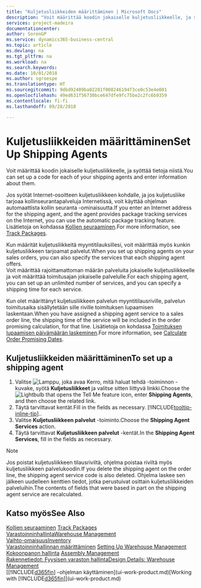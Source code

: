 ```yaml
---
title: "Kuljetusliikkeiden määrittäminen | Microsoft Docs"
description: "Voit määrittää koodin jokaiselle kuljetusliikkeelle, ja syöttää tietoja niistä."
services: project-madeira
documentationcenter: 
author: SorenGP
ms.service: dynamics365-business-central
ms.topic: article
ms.devlang: na
ms.tgt_pltfrm: na
ms.workload: na
ms.search.keywords: 
ms.date: 10/01/2018
ms.author: sgroespe
ms.translationtype: HT
ms.sourcegitcommit: 9dbd92409ba02281f008246194f3ce0c53e4e001
ms.openlocfilehash: 49ed631f56730bce647dfe9fc75be2c2fc6b9359
ms.contentlocale: fi-fi
ms.lasthandoff: 09/28/2018

---
```

# <a name="set-up-shipping-agents"></a><span data-ttu-id="2e1ea-103">Kuljetusliikkeiden määrittäminen</span><span class="sxs-lookup"><span data-stu-id="2e1ea-103">Set Up Shipping Agents</span></span>
<span data-ttu-id="2e1ea-104">Voit määrittää koodin jokaiselle kuljetusliikkeelle, ja syöttää tietoja niistä.</span><span class="sxs-lookup"><span data-stu-id="2e1ea-104">You can set up a code for each of your shipping agents and enter information about them.</span></span>  

<span data-ttu-id="2e1ea-105">Jos syötät Internet-osoitteen kuljetusliikkeen kohdalle, ja jos kuljetusliike tarjoaa kollinseurantapalveluja Internetissä, voit käyttää ohjelman automaattista kollin seuranta -ominaisuutta.</span><span class="sxs-lookup"><span data-stu-id="2e1ea-105">If you enter an Internet address for the shipping agent, and the agent provides package tracking services on the Internet, you can use the automatic package tracking feature.</span></span> <span data-ttu-id="2e1ea-106">Lisätietoja on kohdassa [Kollien seuraaminen](sales-how-track-packages.md).</span><span class="sxs-lookup"><span data-stu-id="2e1ea-106">For more information, see [Track Packages](sales-how-track-packages.md).</span></span>

<span data-ttu-id="2e1ea-107">Kun määrität kuljetusliikkeitä myyntitilauksillesi, voit määrittää myös kunkin kuljetusliikkeen tarjoamat palvelut.</span><span class="sxs-lookup"><span data-stu-id="2e1ea-107">When you set up shipping agents on your sales orders, you can also specify the services that each shipping agent offers.</span></span>  
<span data-ttu-id="2e1ea-108">Voit määrittää rajoittamattoman määrän palveluita jokaiselle kuljetusliikkeelle ja voit määrittää toimitusajan jokaiselle palvelulle.</span><span class="sxs-lookup"><span data-stu-id="2e1ea-108">For each shipping agent, you can set up an unlimited number of services, and you can specify a shipping time for each service.</span></span>  

<span data-ttu-id="2e1ea-109">Kun olet määrittänyt kuljetusliikkeen palvelun myyntitilausriville, palvelun toimitusaika sisällytetään sille riville toimituksen lupaamisen laskentaan.</span><span class="sxs-lookup"><span data-stu-id="2e1ea-109">When you have assigned a shipping agent service to a sales order line, the shipping time of the service will be included in the order promising calculation, for that line.</span></span> <span data-ttu-id="2e1ea-110">Lisätietoja on kohdassa [Toimituksen lupaamisen päivämäärän laskeminen](sales-how-to-calculate-order-promising-dates.md).</span><span class="sxs-lookup"><span data-stu-id="2e1ea-110">For more information, see [Calculate Order Promising Dates](sales-how-to-calculate-order-promising-dates.md).</span></span>

## <a name="to-set-up-a-shipping-agent"></a><span data-ttu-id="2e1ea-111">Kuljetusliikkeiden määrittäminen</span><span class="sxs-lookup"><span data-stu-id="2e1ea-111">To set up a shipping agent</span></span>  
1.  <span data-ttu-id="2e1ea-112">Valitse ![Lamppu, joka avaa Kerro, mitä haluat tehdä -toiminnon](media/ui-search/search_small.png "Kerro, mitä haluat tehdä") -kuvake, syötä **Kuljetusliikkeet** ja valitse sitten liittyvä linkki.</span><span class="sxs-lookup"><span data-stu-id="2e1ea-112">Choose the ![Lightbulb that opens the Tell Me feature](media/ui-search/search_small.png "Tell me what you want to do") icon, enter **Shipping Agents**, and then choose the related link.</span></span>  
2.  <span data-ttu-id="2e1ea-113">Täytä tarvittavat kentät.</span><span class="sxs-lookup"><span data-stu-id="2e1ea-113">Fill in the fields as necessary.</span></span> [!INCLUDE[tooltip-inline-tip](includes/tooltip-inline-tip_md.md)]<span data-ttu-id="2e1ea-114">.</span><span class="sxs-lookup"><span data-stu-id="2e1ea-114">.</span></span>  
3.  <span data-ttu-id="2e1ea-115">Valitse **Kuljetusliikkeen palvelut** -toiminto.</span><span class="sxs-lookup"><span data-stu-id="2e1ea-115">Choose the **Shipping Agent Services** action.</span></span>
4. <span data-ttu-id="2e1ea-116">Täytä tarvittavat **Kuljetusliikkeen palvelut** -kentät.</span><span class="sxs-lookup"><span data-stu-id="2e1ea-116">In the **Shipping Agent Services**, fill in the fields as necessary.</span></span>

> [!NOTE]  
>  <span data-ttu-id="2e1ea-117">Jos poistat kuljetusliikkeen tilausriviltä, ohjelma poistaa riviltä myös kuljetusliikkeen palvelukoodin.</span><span class="sxs-lookup"><span data-stu-id="2e1ea-117">If you delete the shipping agent on the order line, the shipping agent service code is also deleted.</span></span> <span data-ttu-id="2e1ea-118">Ohjelma laskee sen jälkeen uudelleen kenttien tiedot, jotka perustuivat osittain kuljetusliikkeiden palveluihin.</span><span class="sxs-lookup"><span data-stu-id="2e1ea-118">The contents of fields that were based in part on the shipping agent service are recalculated.</span></span>  

## <a name="see-also"></a><span data-ttu-id="2e1ea-119">Katso myös</span><span class="sxs-lookup"><span data-stu-id="2e1ea-119">See Also</span></span>
<span data-ttu-id="2e1ea-120">[Kollien seuraaminen](sales-how-track-packages.md)  </span><span class="sxs-lookup"><span data-stu-id="2e1ea-120">[Track Packages](sales-how-track-packages.md)  </span></span>  
[<span data-ttu-id="2e1ea-121">Varastoinninhallinta</span><span class="sxs-lookup"><span data-stu-id="2e1ea-121">Warehouse Management</span></span>](warehouse-manage-warehouse.md)  
[<span data-ttu-id="2e1ea-122">Vaihto-omaisuus</span><span class="sxs-lookup"><span data-stu-id="2e1ea-122">Inventory</span></span>](inventory-manage-inventory.md)  
<span data-ttu-id="2e1ea-123">[Varastoinninhallinnan määrittäminen](warehouse-setup-warehouse.md)   </span><span class="sxs-lookup"><span data-stu-id="2e1ea-123">[Setting Up Warehouse Management](warehouse-setup-warehouse.md)   </span></span>  
<span data-ttu-id="2e1ea-124">[Kokoonpanon hallinta](assembly-assemble-items.md)  </span><span class="sxs-lookup"><span data-stu-id="2e1ea-124">[Assembly Management](assembly-assemble-items.md)  </span></span>  
[<span data-ttu-id="2e1ea-125">Rakennetiedot: Fyysisen varaston hallinta</span><span class="sxs-lookup"><span data-stu-id="2e1ea-125">Design Details: Warehouse Management</span></span>](design-details-warehouse-management.md)  
<span data-ttu-id="2e1ea-126">[[!INCLUDE[d365fin](includes/d365fin_md.md)] -ohjelman käyttäminen](ui-work-product.md)</span><span class="sxs-lookup"><span data-stu-id="2e1ea-126">[Working with [!INCLUDE[d365fin](includes/d365fin_md.md)]](ui-work-product.md)</span></span>  

